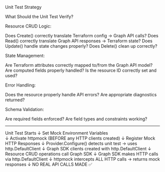 Unit Test Strategy

What Should the Unit Test Verify?

Resource CRUD Logic:

Does Create() correctly translate Terraform config → Graph API calls?
Does Read() correctly translate Graph API responses → Terraform state?
Does Update() handle state changes properly?
Does Delete() clean up correctly?

State Management:

Are Terraform attributes correctly mapped to/from the Graph API model?
Are computed fields properly handled?
Is the resource ID correctly set and used?


Error Handling:

Does the resource properly handle API errors?
Are appropriate diagnostics returned?


Schema Validation:

Are required fields enforced?
Are field types and constraints working?

--------------------------------

Unit Test Starts
    ↓
Set Mock Environment Variables  
    ↓
Activate httpmock (BEFORE any HTTP clients created)
    ↓
Register Mock HTTP Responses
    ↓
Provider.Configure() detects unit test → uses http.DefaultClient
    ↓
Graph SDK clients created with http.DefaultClient
    ↓
Resource CRUD operations call Graph SDK
    ↓
Graph SDK makes HTTP calls via http.DefaultClient
    ↓
httpmock intercepts ALL HTTP calls → returns mock responses
    ↓
NO REAL API CALLS MADE ✅